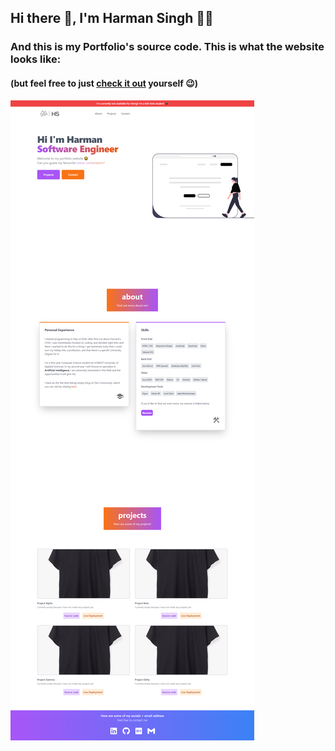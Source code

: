 ## Hi there 👋, I'm Harman Singh 🙋‍♂️
### And this is my Portfolio's source code. This is what the website looks like:
#### (but feel free to just [check it out](https://harmanpsingh.netlify.app/) yourself 😉)


![screenshot](./src/progress_photos/june-24.png)